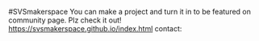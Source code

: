 #SVSmakerspace
You can make a project and turn it in to be featured on community page.
Plz check it out!
https://svsmakerspace.github.io/index.html
contact:
